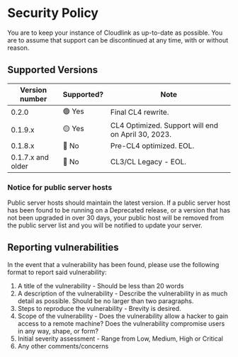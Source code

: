 # Security Policy
You are to keep your instance of Cloudlink as up-to-date as possible. You are to assume that support can be discontinued at any time, with or without reason. 

## Supported Versions
| Version number    | Supported? | Note                                                                 |
|-------------------|------------|----------------------------------------------------------------------|
| 0.2.0             | 🟢 Yes     | Final CL4 rewrite.                                                   | 
| 0.1.9.x           | 🟡 Yes     | CL4 Optimized. Support will end on April 30, 2023.                   |
| 0.1.8.x           | 🔴 No      | Pre-CL4 optimized. EOL.                                              |
| 0.1.7.x and older | 🔴 No      | CL3/CL Legacy - EOL.                                                 |

### Notice for public server hosts
Public server hosts should maintain the latest version. If a public server host has been found to be running on a Deprecated release, or a version that has not been upgraded in over 30 days, your public host will be removed from the public server list and you will be notified to update your server.

## Reporting vulnerabilities
In the event that a vulnerability has been found, please use the following format to report said vulnerability:

1. A title of the vulnerability - Should be less than 20 words
2. A description of the vulnerability - Describe the vulnerability in as much detail as possible. Should be no larger than two paragraphs.
3. Steps to reproduce the vulnerability - Brevity is desired.
4. Scope of the vulnerability - Does the vulnerability allow a hacker to gain access to a remote machine? Does the vulnerability compromise users in any way, shape, or form?
5. Initial severity assessment - Range from Low, Medium, High or Critical
6. Any other comments/concerns
